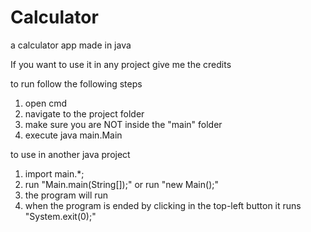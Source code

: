 # Calculator
a calculator app made in java

If you want to use it in any project give me the credits

to run follow the following steps

1) open cmd
2) navigate to the project folder
3) make sure you are NOT inside the "main" folder
4) execute java main.Main

to use in another java project
1) import main.*;
2) run "Main.main(String[]);" or run "new Main();"
3) the program will run
4) when the program is ended by clicking in the top-left button it runs "System.exit(0);"
